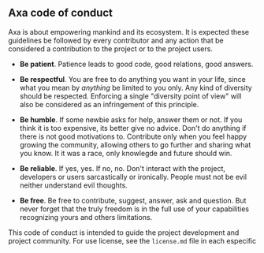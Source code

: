 Axa code of conduct
-------------------

Axa is about empowering mankind and its ecosystem. It is expected these
guidelines be followed by every contributor and any action that be
considered a contribution to the project or to the project users.

* **Be patient**. Patience leads to good code, good relations, good answers.

* **Be respectful**. You are free to do anything you want in your life, since
what you mean by *anything* be limited to you only. Any kind of diversity should
be respected. Enforcing a single "diversity point of view" will also be
considered as an infringement of this principle.

* **Be humble**. If some newbie asks for help, answer them or not. If
you think it is too expensive, its better give no advice. Don't do anything if
there is not good motivations to. Contribute only when you feel happy growing
the community, allowing others to go further and sharing what you know.
It it was a race, only knowlegde and future should win.

* **Be reliable**. If yes, yes. If no, no. Don't interact with the project,
developers or users sarcastically or ironically. People must not be evil neither
understand evil thoughts.

* **Be free**. Be free to contribute, suggest, answer, ask and question. But
never forget that the truly freedom is in the full use of your capabilities
recognizing yours and others limitations.

This code of conduct is intended to guide the project development and project
community. For use license, see the `license.md` file in each especific

